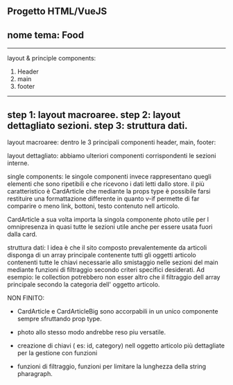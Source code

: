 Progetto HTML/VueJS
--------------------
nome tema: Food
--------------------
--------------------

layout & principle components:
1. Header
2. main
3. footer
------------------------------
step 1: layout macroaree.
step 2: layout dettagliato sezioni.
step 3: struttura dati.
------------------------------

layout macroaree:
dentro le 3 principali componenti header, main, footer:

layout dettagliato:
abbiamo ulteriori componenti corrispondenti le sezioni interne.

single components:
le singole componenti invece rappresentano quegli elementi che sono ripetibili e che ricevono i dati letti dallo store.
il più caratteristico è CardArticle che mediante la props type è possibile farsi restituire una formattazione differente in quanto v-if permette di far comparire o meno link, bottoni, testo contenuto nell articolo.

CardArticle a sua volta importa la singola componente photo utile per l omnipresenza in quasi tutte le sezioni utile anche per essere usata fuori dalla card.

struttura dati: 
l idea è che il sito composto prevalentemente da articoli disponga di un array principale contenente tutti gli oggetti articolo contenenti tutte le chiavi necessarie allo smistaggio nelle sezioni del main mediante funzioni di filtraggio secondo criteri specifici desiderati.
Ad esempio: le collection potrebbero non esser altro che il filtraggio dell array principale secondo la categoria dell' oggetto articolo.



NON FINITO:

- CardArticle e CardArticleBig sono accorpabili in un unico componente sempre sfruttando prop type.

- photo allo stesso modo andrebbe reso piu versatile.

- creazione di chiavi ( es: id, category) nell oggetto articolo più dettagliate per la gestione con funzioni

- funzioni di filtraggio, funzioni per limitare la lunghezza della string pharagraph.